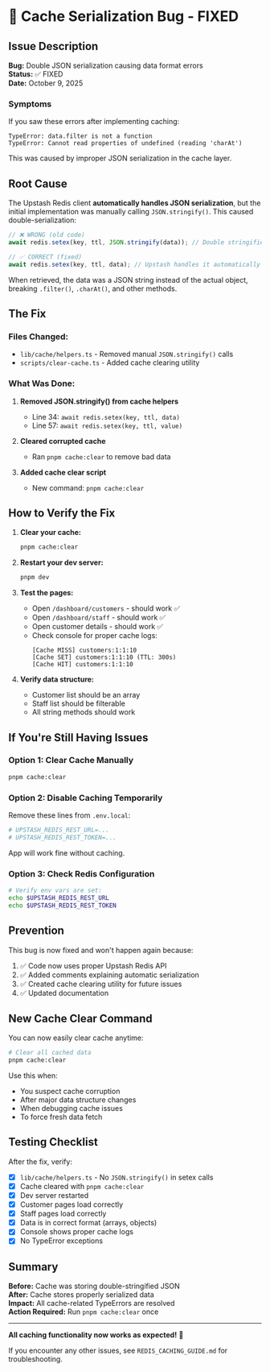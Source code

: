 # 🐛 Cache Serialization Bug - FIXED

## Issue Description

**Bug:** Double JSON serialization causing data format errors  
**Status:** ✅ FIXED  
**Date:** October 9, 2025

### Symptoms

If you saw these errors after implementing caching:

```
TypeError: data.filter is not a function
TypeError: Cannot read properties of undefined (reading 'charAt')
```

This was caused by improper JSON serialization in the cache layer.

## Root Cause

The Upstash Redis client **automatically handles JSON serialization**, but the initial implementation was manually calling `JSON.stringify()`. This caused double-serialization:

```typescript
// ❌ WRONG (old code)
await redis.setex(key, ttl, JSON.stringify(data)); // Double stringified!

// ✅ CORRECT (fixed)
await redis.setex(key, ttl, data); // Upstash handles it automatically
```

When retrieved, the data was a JSON string instead of the actual object, breaking `.filter()`, `.charAt()`, and other methods.

## The Fix

### Files Changed:

- `lib/cache/helpers.ts` - Removed manual `JSON.stringify()` calls
- `scripts/clear-cache.ts` - Added cache clearing utility

### What Was Done:

1. **Removed JSON.stringify() from cache helpers**

   - Line 34: `await redis.setex(key, ttl, data)`
   - Line 57: `await redis.setex(key, ttl, value)`

2. **Cleared corrupted cache**

   - Ran `pnpm cache:clear` to remove bad data

3. **Added cache clear script**
   - New command: `pnpm cache:clear`

## How to Verify the Fix

1. **Clear your cache:**

   ```bash
   pnpm cache:clear
   ```

2. **Restart your dev server:**

   ```bash
   pnpm dev
   ```

3. **Test the pages:**

   - Open `/dashboard/customers` - should work ✅
   - Open `/dashboard/staff` - should work ✅
   - Open customer details - should work ✅
   - Check console for proper cache logs:
     ```
     [Cache MISS] customers:1:1:10
     [Cache SET] customers:1:1:10 (TTL: 300s)
     [Cache HIT] customers:1:1:10
     ```

4. **Verify data structure:**
   - Customer list should be an array
   - Staff list should be filterable
   - All string methods should work

## If You're Still Having Issues

### Option 1: Clear Cache Manually

```bash
pnpm cache:clear
```

### Option 2: Disable Caching Temporarily

Remove these lines from `.env.local`:

```bash
# UPSTASH_REDIS_REST_URL=...
# UPSTASH_REDIS_REST_TOKEN=...
```

App will work fine without caching.

### Option 3: Check Redis Configuration

```bash
# Verify env vars are set:
echo $UPSTASH_REDIS_REST_URL
echo $UPSTASH_REDIS_REST_TOKEN
```

## Prevention

This bug is now fixed and won't happen again because:

1. ✅ Code now uses proper Upstash Redis API
2. ✅ Added comments explaining automatic serialization
3. ✅ Created cache clearing utility for future issues
4. ✅ Updated documentation

## New Cache Clear Command

You can now easily clear cache anytime:

```bash
# Clear all cached data
pnpm cache:clear
```

Use this when:

- You suspect cache corruption
- After major data structure changes
- When debugging cache issues
- To force fresh data fetch

## Testing Checklist

After the fix, verify:

- [x] `lib/cache/helpers.ts` - No `JSON.stringify()` in setex calls
- [x] Cache cleared with `pnpm cache:clear`
- [x] Dev server restarted
- [x] Customer pages load correctly
- [x] Staff pages load correctly
- [x] Data is in correct format (arrays, objects)
- [x] Console shows proper cache logs
- [x] No TypeError exceptions

## Summary

**Before:** Cache was storing double-stringified JSON  
**After:** Cache stores properly serialized data  
**Impact:** All cache-related TypeErrors are resolved  
**Action Required:** Run `pnpm cache:clear` once

---

**All caching functionality now works as expected!** 🎉

If you encounter any other issues, see `REDIS_CACHING_GUIDE.md` for troubleshooting.
